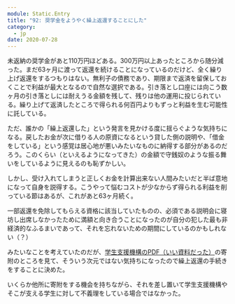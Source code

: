 ```yaml
---
module: Static.Entry
title: "92: 奨学金をようやく繰上返還することにした"
category:
  - jp
date: 2020-07-28
---
```

未返納の奨学金があと110万円ほどある。300万円以上あったところから随分減った。まだ63ヶ月に渡って返還を続けることになっているのだけど、全く繰り上げ返還をするつもりはない。無利子の債務であり、期限まで返済を留保しておくことで利益が最大となるので自然な選択である。引き落とし口座には向こう数ヶ月の引き落としには耐えうる金額を残して、残りは他の運用に投じられている。繰り上げて返済したところで得られる何百円よりもずっと利益を生む可能性に託している。

ただ、誰かの「繰上返還した」という発言を見かける度に揺らぐような気持ちになる。戻したお金が次に借りる人の原資になるという貸した側の説明や、「借金をしている」という感覚は居心地が悪いみたいなものに納得する部分があるのだろう。このくらい（といえるようになってきた）の金額で守銭奴のような振る舞いをしているように見えるのも恥ずかしい。

しかし、受け入れてしまうと正しくお金を計算出来ない人間みたいだと半ば意地になって自身を説得する。こうやって悩むコストが少なからず得られる利益を削っている節はあるが、これがあと63ヶ月続く。

一部返還を免除してもらえる資格に該当していたものの、必須である説明会に寝坊し出席しなかったために満額と向き合うことになったのが自分の犯した最も非経済的なふるまいであって、それを忘れないための期間にしているのかもしれない（？）

みたいなことを考えていたのだが、[学生支援機構のPDF（いい資料だった）](https://www.jasso.go.jp/about/jigyou_rikai/__icsFiles/afieldfile/2019/06/04/190604gorikai.pdf)の寄附のところを見て、そういう次元ではない気持ちになったので繰上返還の手続きをすることに決めた。

いくらか他所に寄附をする機会を持ちながら、それを差し置いて学生支援機構やそこが支える学生に対して不義理をしている場合ではなかった。